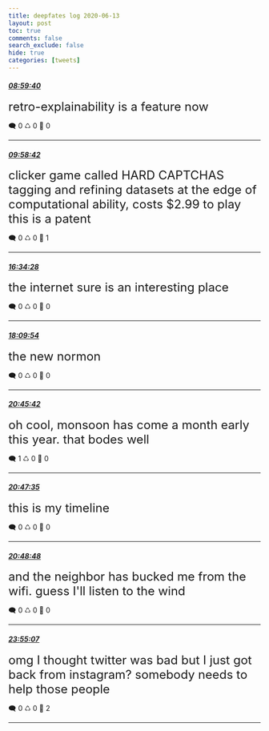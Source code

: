 ```yaml
---
title: deepfates log 2020-06-13
layout: post
toc: true
comments: false
search_exclude: false
hide: true
categories: [tweets]
---
```



#### <a href = "https://twitter.com/deepfates/status/1271819534639357952">*08:59:40*</a>

<font size="5">retro-explainability is a feature now</font>



🗨️ 0 ♺ 0 🤍  0   

---
    
#### <a href = "https://twitter.com/deepfates/status/1271834387974434818">*09:58:42*</a>

<font size="5">clicker game called HARD CAPTCHAS  tagging and refining datasets at the edge of computational ability,  costs $2.99 to play  this is a patent</font>



🗨️ 0 ♺ 0 🤍  1   

---
    
#### <a href = "https://twitter.com/deepfates/status/1271933987871535105">*16:34:28*</a>

<font size="5">the internet sure is an interesting place</font>



🗨️ 0 ♺ 0 🤍  0   

---
    
#### <a href = "https://twitter.com/deepfates/status/1271958002568794112">*18:09:54*</a>

<font size="5">the new normon</font>



🗨️ 0 ♺ 0 🤍  0   

---
    
#### <a href = "https://twitter.com/deepfates/status/1271997209848864774">*20:45:42*</a>

<font size="5">oh cool, monsoon has come a month early this year. that bodes well</font>



🗨️ 1 ♺ 0 🤍  0   

---
    
#### <a href = "https://twitter.com/deepfates/status/1271997685160017920">*20:47:35*</a>

<font size="5">this is my timeline</font>



🗨️ 0 ♺ 0 🤍  0   

---
    
#### <a href = "https://twitter.com/deepfates/status/1271997991277047808">*20:48:48*</a>

<font size="5">and the neighbor has bucked me from the wifi. guess I'll listen to the wind</font>



🗨️ 0 ♺ 0 🤍  0   

---
    
#### <a href = "https://twitter.com/deepfates/status/1272044878638112768">*23:55:07*</a>

<font size="5">omg I thought twitter was bad but I just got back from instagram? somebody needs to help those people</font>



🗨️ 0 ♺ 0 🤍  2   

---
    
            

